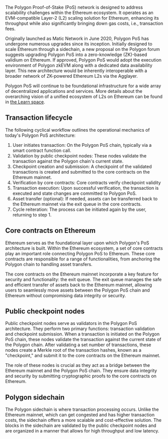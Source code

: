 The Polygon Proof-of-Stake (PoS) network is designed to address scalability challenges within the Ethereum ecosystem. It operates as an EVM-compatible Layer-2 (L2) scaling solution for Ethereum, enhancing its throughput while also significantly bringing down  gas costs, i.e., transaction fees.

Originally launched as Matic Network in June 2020, Polygon PoS has undergone numerous upgrades since its inception. Initially designed to scale Ethereum through a sidechain, a new proposal on the Polygon forum suggests upgrading Polygon PoS into a zero-knowledge (ZK)-based validium on Ethereum. If approved, Polygon PoS would adopt the execution environment of Polygon zkEVM along with a dedicated data availability layer. This new architecture would be inherently interoperable with a broader network of ZK-powered Ethereum L2s via the Agglayer.

Polygon PoS will continue to be foundational infrastructure for a wide array of decentralized applications and services. More details about the overarching vision of a unified ecosystem of L2s on Ethereum can be found in [the Learn space](../learn/index.md).

## Transaction lifecycle

The following cyclical workflow outlines the operational mechanics of today's Polygon PoS architecture:

1. User initiates transaction: On the Polygon PoS chain, typically via a smart contract function call.
2. Validation by public checkpoint nodes: These nodes validate the transaction against the Polygon chain's current state.
3. Checkpoint creation and submission: A checkpoint of the validated transactions is created and submitted to the core contracts on the Ethereum mainnet.
4. Verification by core contracts: Core contracts verify checkpoint validity
5. Transaction execution: Upon successful verification, the transaction is executed and state changes are committed to Polygon PoS.
6. Asset transfer (optional): If needed, assets can be transferred back to the Ethereum mainnet via the exit queue in the core contracts.
7. Cycle reiteration: The process can be initiated again by the user, returning to step 1.


## Core contracts on Ethereum 

Ethereum serves as the foundational layer upon which Polygon's PoS architecture is built. Within the Ethereum ecosystem, a set of core contracts play an important role connecting Polygon PoS to Ethereum. These core contracts are responsible for a range of functionalities, from anchoring the Polygon chain to handling asset transfers.

The core contracts on the Ethereum mainnet incorporate a key feature for security and functionality: the exit queue. The exit queue manages the safe and efficient transfer of assets back to the Ethereum mainnet, allowing users to seamlessly move assets between the Polygon PoS chain and Ethereum without compromising data integrity or security.


## Public checkpoint nodes

Public checkpoint nodes serve as validators in the Polygon PoS architecture. They perform two primary functions: transaction validation and checkpoint submission. When a transaction is initiated on the Polygon PoS chain, these nodes validate the transaction against the current state of the Polygon chain. After validating a set number of transactions, these nodes create a Merkle root of the transaction hashes, known as a "checkpoint," and submit it to the core contracts on the Ethereum mainnet.

The role of these nodes is crucial as they act as a bridge between the Ethereum mainnet and the Polygon PoS chain. They ensure data integrity and security by submitting cryptographic proofs to the core contracts on Ethereum.

## Polygon sidechain

The Polygon sidechain is where transaction processing occurs. Unlike the Ethereum mainnet, which can get congested and has higher transaction costs, the sidechain offers a more scalable and cost-effective solution. The blocks in the sidechain are validated by the public checkpoint nodes and are organized in a manner that allows for high throughput and low latency.
